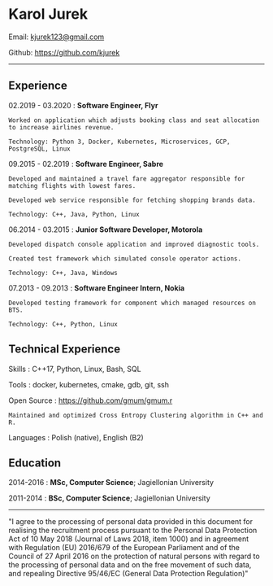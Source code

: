 Karol Jurek
============

Email: <kjurek123@gmail.com>

Github: <https://github.com/kjurek>


----

Experience
----------

02.2019 - 03.2020
:   **Software Engineer, Flyr**

    Worked on application which adjusts booking class and seat allocation to increase airlines revenue.

    Technology: Python 3, Docker, Kubernetes, Microservices, GCP, PostgreSQL, Linux


09.2015 - 02.2019
:   **Software Engineer, Sabre**

    Developed and maintained a travel fare aggregator responsible for matching flights with lowest fares.

    Developed web service responsible for fetching shopping brands data.

    Technology: C++, Java, Python, Linux


06.2014 - 03.2015
:   **Junior Software Developer, Motorola**

    Developed dispatch console application and improved diagnostic tools.

    Created test framework which simulated console operator actions.

    Technology: C++, Java, Windows


07.2013 - 09.2013
:   **Software Engineer Intern, Nokia**

    Developed testing framework for component which managed resources on BTS.

    Technology: C++, Python, Linux


Technical Experience
--------------------

Skills
:   C++17, Python, Linux, Bash, SQL

Tools
:   docker, kubernetes, cmake, gdb, git, ssh

Open Source
:   <https://github.com/gmum/gmum.r>

    Maintained and optimized Cross Entropy Clustering algorithm in C++ and R.

Languages
:   Polish (native), English (B2)

Education
---------

2014-2016
:   **MSc, Computer Science**; Jagiellonian University

2011-2014
:   **BSc, Computer Science**; Jagiellonian University

___

"I agree to the processing of personal data provided in this document for realising the recruitment process pursuant to the Personal Data Protection Act of 10 May 2018 (Journal of Laws 2018, item 1000) and in agreement with Regulation (EU) 2016/679 of the European Parliament and of the Council of 27 April 2016 on the protection of natural persons with regard to the processing of personal data and on the free movement of such data, and repealing Directive 95/46/EC (General Data Protection Regulation)"
